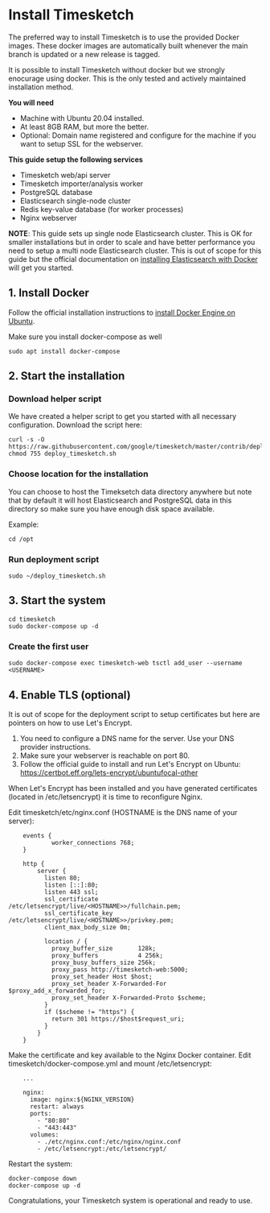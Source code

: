 # Install Timesketch

The preferred way to install Timesketch is to use the provided Docker images. These docker images are automatically built whenever the main branch is updated or a new release is tagged.

It is possible to install Timesketch without docker but we strongly enocurage using docker. This is the only tested and actively maintained installation method.

**You will need**

* Machine with Ubuntu 20.04 installed.
* At least 8GB RAM, but more the better.
* Optional: Domain name registered and configure for the machine if you want to setup SSL for the webserver.

**This guide setup the following services**

* Timesketch web/api server
* Timesketch importer/analysis worker
* PostgreSQL database
* Elasticsearch single-node cluster
* Redis key-value database (for worker processes)
* Nginx webserver

**NOTE**: This guide sets up  single node Elasticsearch cluster. This is OK for smaller installations but in order to scale and have better performance you need to setup a multi node Elasticsearch cluster. This is out of scope for this guide but the official documentation on [installing Elasticsearch with Docker](https://www.elastic.co/guide/en/elasticsearch/reference/current/docker.html) will get you started.

## 1. Install Docker

Follow the official installation instructions to [install Docker Engine on Ubuntu](https://docs.docker.com/engine/install/ubuntu/).

Make sure you install docker-compose as well
```shell
sudo apt install docker-compose
```

## 2. Start the installation
### Download helper script
We have created a helper script to get you started with all necessary configuration.
Download the script here:

```shell
curl -s -O https://raw.githubusercontent.com/google/timesketch/master/contrib/deploy_timesketch.sh
chmod 755 deploy_timesketch.sh
```

### Choose location for the installation
You can choose to host the Timeksetch data directory anywhere but note that by default it will host Elasticsearch and PostgreSQL data in this directory so make sure you have enough disk space available.

Example:

```shell
cd /opt
```

### Run deployment script

```shell
sudo ~/deploy_timesketch.sh
```

## 3. Start the system

```shell
cd timesketch
sudo docker-compose up -d
```

### Create the first user

```shell
sudo docker-compose exec timesketch-web tsctl add_user --username <USERNAME>
```

## 4. Enable TLS (optional)
It is out of scope for the deployment script to setup certificates but here are pointers on how to use Let's Encrypt.

1. You need to configure a DNS name for the server. Use your DNS provider instructions.
2. Make sure your webserver is reachable on port 80.
3. Follow the official guide to install and run Let's Encrypt on Ubuntu:
https://certbot.eff.org/lets-encrypt/ubuntufocal-other

When Let's Encrypt has been installed and you have generated certificates (located in /etc/letsencrypt) it is time to reconfigure Nginx.

Edit timesketch/etc/nginx.conf (HOSTNAME is the DNS name of your server):

```
    events {
            worker_connections 768;
    }

    http {
        server {
          listen 80;
          listen [::]:80;
          listen 443 ssl;
          ssl_certificate /etc/letsencrypt/live/<HOSTNAME>>/fullchain.pem;
          ssl_certificate_key /etc/letsencrypt/live/<HOSTNAME>>/privkey.pem;
          client_max_body_size 0m;

          location / {
            proxy_buffer_size       128k;
            proxy_buffers           4 256k;
            proxy_busy_buffers_size 256k;
            proxy_pass http://timesketch-web:5000;
            proxy_set_header Host $host;
            proxy_set_header X-Forwarded-For $proxy_add_x_forwarded_for;
            proxy_set_header X-Forwarded-Proto $scheme;
          }
          if ($scheme != "https") {
            return 301 https://$host$request_uri;
          }
        }
    }
```

Make the certificate and key available to the Nginx Docker container. Edit timesketch/docker-compose.yml and mount /etc/letsencrypt:

```
    ...

    nginx:
      image: nginx:${NGINX_VERSION}
      restart: always
      ports:
        - "80:80"
        - "443:443"
      volumes:
        - ./etc/nginx.conf:/etc/nginx/nginx.conf
        - /etc/letsencrypt:/etc/letsencrypt/
```

Restart the system:

```shell
docker-compose down
docker-compose up -d
```

Congratulations, your Timesketch system is operational and ready to use.

